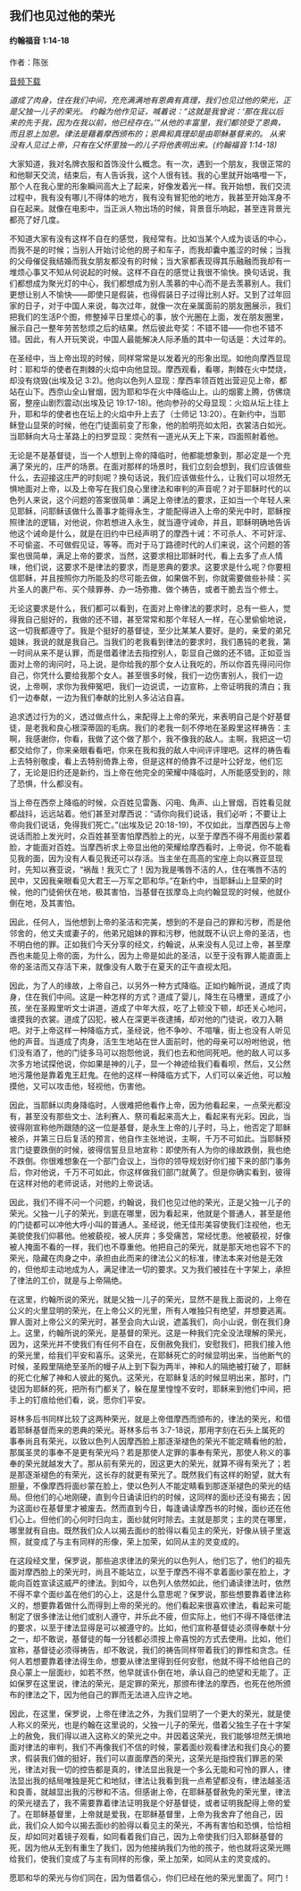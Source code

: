 ﻿## 我们也见过他的荣光

#### 约翰福音 1:14-18

作者：陈张

[音频下载](https://link.jscdn.cn/1drv/aHR0cHM6Ly8xZHJ2Lm1zL3UvcyFBaW5LWUhaYVJhLW5sRkY0VWRHZzBhOXN0VXc3P2U9MFFYNTln.m4a)  

*道成了肉身，住在我们中间，充充满满地有恩典有真理，我们也见过他的荣光，正是父独一儿子的荣光。 约翰为他作见证，喊着说：“这就是我曾说：‘那在我以后来的先于我，因为在我以前，他已经存在。’”从他的丰富里，我们都领受了恩典，而且恩上加恩。律法是藉着摩西颁布的；恩典和真理却是由耶稣基督来的。 从来没有人见过上帝，只有在父怀里独一的儿子将他表明出来。(约翰福音 1:14-18)*

大家知道，我对名牌衣服和首饰没什么概念。有一次，遇到一个朋友，我很正常的和他聊天交流，结束后，有人告诉我，这个人很有钱。我的心里就开始咯噔一下，那个人在我心里的形象瞬间高大上了起来，好像发着光一样。我开始想，我们交流过程中，我有没有哪儿不得体的地方，我有没有冒犯他的地方，我甚至开始浑身不自在起来。就像在电影中，当正派人物出场的时候，背景音乐响起，甚至连背景光都亮了好几度。

不知道大家有没有这样不自在的感觉，我经常有。比如当某个人成为谈话的中心，而我不是的时候；当别人开始讨论他的房子和车子，而我却囊中羞涩的时候；当我的父母催促我结婚而我女朋友都没有的时候；当大家都表现得其乐融融而我却有一堆烦心事又不知从何说起的时候。这样不自在的感觉让我很不愉快。换句话说，我们都想成为聚光灯的中心，我们都想成为别人羡慕的中心而不是去羡慕别人。我们更想让别人不愉快——即使只是假装，也得假装日子过得比别人好。又到了过年回家的日子，对于中国人来说，每次过年，就像一次在亲属面前的朋友圈展示，我们把我们的生活P个图，修整掉平日里烦心的事，放个光圈在上面，发在朋友圈里，展示自己一整年劳苦愁烦之后的结果。然后彼此夸奖：不错不错——你也不错不错。因此，有人开玩笑说，中国人最能解决人际矛盾的其中一句话是：大过年的。

在圣经中，当上帝出现的时候，同样常常是以发着光的形象出现。如他向摩西显现时：耶和华的使者在荆棘的火焰中向他显现。摩西观看，看哪，荆棘在火中焚烧，却没有烧毁(出埃及记 3:2)。他向以色列人显现：摩西率领百姓出营迎见上帝，都站在山下。西奈山全山冒烟，因为耶和华在火中降临山上。山的烟雾上腾，仿佛烧窑，整座山剧烈震动(出埃及记 19:17-18)。他向参孙的父母显现：火焰从坛上往上升，耶和华的使者也在坛上的火焰中升上去了（士师记 13:20）。在新约中，当耶稣登山显荣的时候，他在门徒面前变了形象，他的脸明亮如太阳，衣裳洁白如光。当耶稣向大马士革路上的扫罗显现：突然有一道光从天上下来，四面照射着他。

无论是不是基督徒，当一个人想到上帝的降临时，他都能想象到，那必定是一个充满了荣光的，庄严的场景。在面对那样的场景时，我们立刻会想到，我们应该做些什么，去迎接这庄严的时刻呢？换句话说，我们应该做些什么，让我们可以坦然无惧地面对上帝，以及上帝写在我们良心里律法和审判的声音呢？对于耶稣时代的以色列人来说，这个问题的答案很简单：满足上帝律法的要求，正如当一个年轻人来见耶稣，问耶稣该做什么善事才能得永生，才能配得进入上帝的荣光中时，耶稣按照律法的逻辑，对他说，你若想进入永生，就当遵守诫命，并且，耶稣明确地告诉他这个诫命是什么，就是在旧约中已经声明了的摩西十诫：不可杀人、不可奸淫、不可偷盗、不可做假见证，等等。而对于马丁路德时代的人们来说，这个问题的答案也很简单，满足上帝的要求，当然，这要求相比耶稣时代，看上去多了点人情味，他们说，这要求不是律法的要求，而是恩典的要求。这要求是什么呢？你要相信耶稣，并且按照你力所能及的尽可能去做，如果做不到，你就需要做些补赎：买片圣人的裹尸布、买个赎罪券、办一场弥撒、做个祷告，或者干脆去当个修士。

无论这要求是什么，我们都可以看到，在面对上帝律法的要求时，总有一些人，觉得我自己挺好的，我做的还不错，甚至常常和那个年轻人一样，在心里偷偷地说，这一切我都遵守了。我是个挺好的基督徒，至少比某某人要好。是的，亲爱的弟兄姐妹，我说的就是我自己。当我们的老我看到律法的要求时，我们愚钝的老我，第一时间从来不是认罪，而是借着律法去指控别人，彰显自己做的还不错。正如亚当面对上帝的询问时，马上说，是你给我的那个女人让我吃的，所以你首先得问问你自己，你凭什么要给我那个女人。甚至很多时候，我们一边伤害别人，我们一边说，上帝啊，求你为我伸冤吧，我们一边说谎，一边宣称，上帝证明我的清白；我们一边奉献，一边为我们奉献的比别人多沾沾自喜。

追求透过行为的义，透过做点什么，来配得上上帝的荣光，来表明自己是个好基督徒，是老我和良心根深蒂固的毛病。我们的老我一刻不停地在圣殿里这样祷告：主啊，我感谢你，你看，我做了这个做了那个，我不像我的敌人。主啊，我把这一切都交给你了，你来亲眼看看吧，你来在我和我的敌人中间评评理吧。这样的祷告看上去特别敬虔，看上去特别倚靠上帝，但是这样的倚靠不过是叶公好龙，他们忘了，无论是旧约还是新约，当上帝在他完全的荣耀中降临时，人所能感受到的，除了恐惧，什么都没有。

当上帝在西奈上降临的时候，众百姓见雷轰、闪电、角声、山上冒烟，百姓看见就都战抖，远远站着。他们甚至对摩西说：“请你向我们说话，我们必听；不要让上帝向我们说话，免得我们死亡。”(出埃及记 20:18-19)，不仅如此，当摩西因与上帝说话而脸上发光时，众百姓甚至害怕摩西脸上的光，以至于摩西不得不用面纱蒙着脸，才能面对百姓。当摩西祈求上帝显出他的荣耀给摩西看时，上帝说，你不能看见我的面，因为没有人看见我还可以存活。当主坐在高高的宝座上向以赛亚显现时，先知以赛亚说，“祸哉！我灭亡了！因为我是嘴唇不洁的人，住在嘴唇不洁的民中，又因我亲眼看见大君王—万军之耶和华。”在新约中，当耶稣山上显荣的时候，他的门徒俯伏在地，极其害怕，当基督在拔摩岛上向约翰显现的时候，他就仆倒在地，及其害怕。

因此，任何人，当他想到上帝的圣洁和完美，想到的不是自己的罪和污秽，而是他邻舍的，他丈夫或妻子的，他弟兄姐妹的罪和污秽，他就既不认识上帝的圣洁，也不明白他的罪。正如我们今天分享的经文，约翰说，从来没有人见过上帝，甚至摩西也未能见上帝的面，为什么，因为上帝是如此的圣洁，以至于没有罪人能直面上帝的圣洁而又存活下来，就像没有人敢于在夏天的正午直视太阳。

因此，为了人的缘故，上帝自己，以另外一种方式降临。正如约翰所说，道成了肉身，住在我们中间。这是一种怎样的方式？道成了婴儿，降生在马槽里，道成了小孩，坐在圣殿里听文士讲道，道成了中年大叔，吃了上顿没下顿，却还关心地问，谁摸我的衣裳。道成了囚犯，被人在深更半夜逮捕，却对他的门徒说，收刀入鞘吧。对于上帝这样一种降临方式，圣经说，他不争吵、不喧嚷，街上也没有人听见他的声音。当道成了肉身，活生生地站在世人面前时，他的母亲可以吩咐他说，他们没有酒了，他的门徒多马可以抱怨他说，我们也去和他同死吧。他的敌人可以多次多方地试探他说，你如果是神的儿子，显一个神迹给我们看看呗，然后，又公然地污蔑他是靠着鬼王赶鬼。在他的这样一种降临方式下，人们可以亲近他，可以触摸他，又可以攻击他，轻视他，伤害他。

因此，当耶稣以肉身降临时，人很难把他看作上帝，因为他看起来，一点荣光都没有，甚至没有那些文士、法利赛人、祭司看起来高大上，看起来有光彩。因此，当彼得刚宣称他所跟随的这一位是基督，是永生上帝的儿子时，马上，他否定了耶稣被杀，并第三日后复活的预言，他自作主张地说，主啊，千万不可如此。当耶稣预言门徒要跌倒的时候，彼得信誓旦旦地宣称：即使所有人为你的缘故跌倒，我也绝不跌倒。你很难想象在一个部门会议上，当你的领导规划好你们接下来的部门事务后，你对他说，千万不可如此，你这样做我们部门就黄了。但是你确实看到，彼得在这样对他的老师说话，对他的上帝说话。

因此，我们不得不问一个问题，约翰说，我们也见过他的荣光，正是父独一儿子的荣光。父独一儿子的荣光，到底在哪里，因为看起来，他就是个普通人，甚至是他的门徒都可以冲他大呼小叫的普通人。圣经说，他无佳形美容使我们注视他，也无美貌使我们仰慕他。他被藐视，被人厌弃；多受痛苦，常经忧患。他被藐视，好像被人掩面不看的一样，我们也不尊重他。他把自己的荣光，就是那天地也容不下的荣光，隐藏在肉身之中，承担由此而来的律法公义的标准，律法本来对他是无效的，但他却主动地成为人，满足律法一切的要求。又为我们被挂在十字架上，承担了律法的工价，就是与上帝隔绝。

在这里，约翰所说的荣光，就是父独一儿子的荣光，显然不是我上面说的，上帝在公义的火里显明的荣光，在上帝公义的光里，所有人唯独只有绝望，并想要逃离。罪人面对上帝公义的荣光时，甚至会向大山说，遮盖我们，向小山说，倒在我们身上。这里，约翰所说的荣光，是基督的荣光。这是一种我们完全没法理解的荣光，因为，这荣光并不使我们有任何不自在，反倒赦免我们，安慰我们，把我们接入他的荣光里，给我们平安和喜乐。这荣光，在耶稣死亡的时候显明出来，当他断气的时候，圣殿里隔绝至圣所的幔子从上到下裂为两半，神和人的隔绝被打破了，耶稣的死亡化解了神和人彼此的冤仇。这荣光，在耶稣复活的时候显明出来，那时，门徒因为耶稣的死，把所有门都关了，躲在屋里惶惶不安时，耶稣来到他们中间，把手上的钉痕给他们看，说，愿你们平安。

哥林多后书同样比较了这两种荣光，就是上帝借摩西而颁布的，律法的荣光，和借着耶稣基督而来的恩典的荣光。哥林多后书 3:7-18说，那用字刻在石头上属死的事奉尚且有荣光，以致以色列人因摩西脸上那逐渐褪色的荣光不能定睛看他的脸，那属圣灵的事奉不是更有荣光吗？若是那使人定罪的事奉有荣光，那使人称义的事奉的荣光就越发大了。那从前有荣光的，因这更大的荣光，就算不得有荣光了；若是那逐渐褪色的有荣光，这长存的就更有荣光了。既然我们有这样的盼望，就大有胆量，不像摩西将面纱蒙在脸上，使以色列人不能定睛看到那逐渐褪色的荣光的结局。但他们的心地刚硬，直到今日诵读旧约的时候，这同样的面纱还没有揭去；因为这面纱在基督里才被废去。然而直到今日，每逢诵读摩西书的时候，面纱还在他们心上。但他们的心何时归向主，面纱就何时除去。主就是那灵；主的灵在哪里，哪里就有自由。既然我们众人以揭去面纱的脸得以看见主的荣光，好像从镜子里返照，就变成了与主有同样的形像，荣上加荣，如同从主的灵变成的。

在这段经文里，保罗说，那些追求律法的荣光的以色列人，他们忘了，他们的祖先面对摩西脸上的荣光时，尚且不能站立，以至于摩西不得不拿着面纱蒙在脸上，才能向百姓宣读这威严的律法。到如今，以色列人依然如此，他们诵读律法时，依然不得不拿个面纱盖在他们的心上，这是什么意思呢？保罗说，那些想要靠着律法称义的，想要靠着做什么而得到上帝的荣光的。他们看起来很喜欢律法，看起来可能制定了很多律法让他们或别人遵守，并乐此不疲，但实际上，他们不得不降低律法的要求，以至于律法显得是可以被遵守的。比如，他们宣称基督徒必须得奉献十分之一，却不敢说，基督徒的每一分钱都必须按上帝喜悦的方式去使用。比如，他们宣称，基督徒必须得祷告，却不敢说，我们的祷告同样带着我们的罪性和贪念。任何人若想要靠着律法得生命，想要从律法里得到任何安慰，他就不得不给他自己的良心蒙上一层面纱，如若不然，他早就该仆倒在地，承认自己的绝望和无能了。正如保罗在这里说，律法的荣光，是定罪的荣光，那颁布律法的摩西，也死在他所颁布的律法之下，因为他自己的罪而无法进入应许之地。

因此，在这里，保罗说，上帝在律法之外，为我们显明了一个更大的荣光，就是使人称义的荣光，也是约翰在这里说的，父独一儿子的荣光，借着父独生子在十字架上的赦免，我们得以进入这称义的荣光之中。并因着这荣光，我们能够坦然无惧地面对律法的审判，我们不再像我们不信的时候，蒙着面纱观看律法和我们良心的要求，假装我们做的挺好，我们可以直面摩西的荣光，这荣光是指控我们罪恶的荣光，律法对我一切的控告都是真的，律法显出我是一个多么无能和可怜的罪人，律法显出我的结局唯独是死亡和地狱，律法让我看到我一点希望都没有，律法越圣洁和良善，就越显出我的污秽和不洁。但感谢上帝，在耶稣基督赦免的荣光里，律法的荣光褪去了，我不需要靠着律法证明我是个好基督徒，或者证明我配得上帝的爱了。在耶稣基督里，上帝就是爱我，在耶稣基督里，上帝为我舍弃了他自己，因此，我们众人如今以揭去面纱的脸得以看见主的荣光，不再有害怕和恐惧，恰恰相反，却如同对着镜子观看，如同看着我们自己，因为上帝使我们归入耶稣基督的死，因为他从无到有重生了我们，因为他接纳我们为他的孩子，他也就将这荣光赐给我们，使我们变成了与主有同样的形像，荣上加荣，如同从主的灵变成的。

愿耶和华的荣光与你们同在，因为借着信心，你们已经在他的荣光里面了。阿门！

